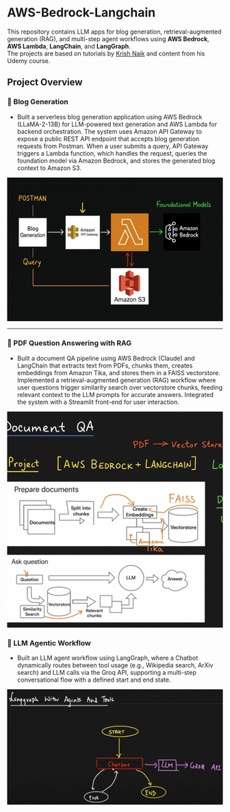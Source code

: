 # AWS-Bedrock-Langchain

This repository contains LLM apps for blog generation, retrieval-augmented generation (RAG), and multi-step agent workflows using **AWS Bedrock**, **AWS Lambda**, **LangChain**, and **LangGraph**.  
The projects are based on tutorials by [Krish Naik](https://www.youtube.com/@krishnaik06) and content from his Udemy course.

## Project Overview

### 📝 Blog Generation
- Built a serverless blog generation application using AWS Bedrock (LLaMA-2-13B) for LLM-powered text generation and AWS Lambda for backend orchestration. The system uses Amazon API Gateway to expose a public REST API endpoint that accepts blog generation requests from Postman. When a user submits a query, API Gateway triggers a Lambda function, which handles the request, queries the foundation model via Amazon Bedrock, and stores the generated blog context to Amazon S3.

<p align="center">
  <img src="blog_generation_workflow.png" alt="Blog generation workflow" width="600"/>
</p>

---

### 📄 PDF Question Answering with RAG
- Built a document QA pipeline using AWS Bedrock (Claude) and LangChain that extracts text from PDFs, chunks them, creates embeddings from Amazon Tika, and stores them in a FAISS vectorstore. Implemented a retrieval-augmented generation (RAG) workflow where user questions trigger similarity search over vectorstore chunks, feeding relevant context to the LLM prompts for accurate answers. Integrated the system with a Streamlit front-end for user interaction.

<p align="center">
  <img src="pdf_rag_workflow.png" alt="PDF question-answering with RAG workflow" width="600"/>
</p>


### 🤖 LLM Agentic Workflow
- Built an LLM agent workflow using LangGraph, where a Chatbot dynamically routes between tool usage (e.g., Wikipedia search, ArXiv search) and LLM calls via the Groq API, supporting a multi-step conversational flow with a defined start and end state.

<p align="center">
  <img src="langgraph_agentic_workflow.png" alt="Langgraph LLM agentic workflow" width="600"/>
</p>
